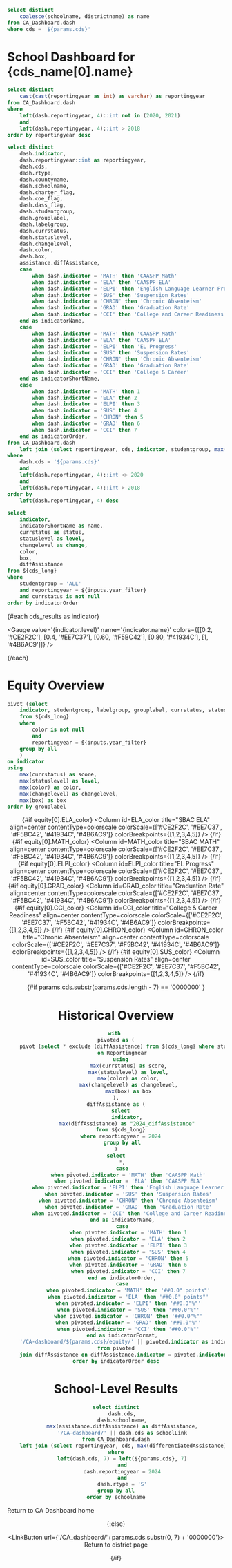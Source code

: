 ```sql cds_name
select distinct
    coalesce(schoolname, districtname) as name
from CA_Dashboard.dash
where cds = '${params.cds}'
```

# School Dashboard for {cds_name[0].name}

```sql cds_years
select distinct
    cast(cast(reportingyear as int) as varchar) as reportingyear
from CA_Dashboard.dash
where
    left(dash.reportingyear, 4)::int not in (2020, 2021)
    and
    left(dash.reportingyear, 4)::int > 2018
order by reportingyear desc
```

<ButtonGroup data={cds_years} name=year_filter value=reportingyear defaultValue="2024"/>

```sql cds_long
select distinct
    dash.indicator,
    dash.reportingyear::int as reportingyear,
    dash.cds,
    dash.rtype,
    dash.countyname,
    dash.schoolname,
    dash.charter_flag,
    dash.coe_flag,
    dash.dass_flag,
    dash.studentgroup,
    dash.grouplabel,
    dash.labelgroup,
    dash.currstatus,
    dash.statuslevel,
    dash.changelevel,
    dash.color,
    dash.box,
    assistance.diffAssistance,
    case
        when dash.indicator = 'MATH' then 'CAASPP Math'
        when dash.indicator = 'ELA' then 'CAASPP ELA'
        when dash.indicator = 'ELPI' then 'English Language Learner Progress'
        when dash.indicator = 'SUS' then 'Suspension Rates'
        when dash.indicator = 'CHRON' then 'Chronic Absenteism'
        when dash.indicator = 'GRAD' then 'Graduation Rate'
        when dash.indicator = 'CCI' then 'College and Career Readiness'
    end as indicatorName,
    case
        when dash.indicator = 'MATH' then 'CAASPP Math'
        when dash.indicator = 'ELA' then 'CAASPP ELA'
        when dash.indicator = 'ELPI' then 'EL Progress'
        when dash.indicator = 'SUS' then 'Suspension Rates'
        when dash.indicator = 'CHRON' then 'Chronic Absenteism'
        when dash.indicator = 'GRAD' then 'Graduation Rate'
        when dash.indicator = 'CCI' then 'College & Career'
    end as indicatorShortName,
    case
        when dash.indicator = 'MATH' then 1
        when dash.indicator = 'ELA' then 2
        when dash.indicator = 'ELPI' then 3
        when dash.indicator = 'SUS' then 4
        when dash.indicator = 'CHRON' then 5
        when dash.indicator = 'GRAD' then 6
        when dash.indicator = 'CCI' then 7
    end as indicatorOrder,
from CA_Dashboard.dash
    left join (select reportingyear, cds, indicator, studentgroup, max(differentiatedAssistance) as diffAssistance from CA_Dashboard.assistance group by all) as assistance on dash.cds = assistance.cds and dash.reportingyear = assistance.reportingyear and dash.indicator = assistance.indicator and dash.studentgroup = assistance.studentgroup
where 
    dash.cds = '${params.cds}'
    and
    left(dash.reportingyear, 4)::int <> 2020
    and
    left(dash.reportingyear, 4)::int > 2018
order by
    left(dash.reportingyear, 4) desc
```

```sql cds_results
select
    indicator,
    indicatorShortName as name,
    currstatus as status,
    statuslevel as level,
    changelevel as change,
    color,
    box,
    diffAssistance
from ${cds_long} 
where 
    studentgroup = 'ALL' 
    and reportingyear = ${inputs.year_filter}
    and currstatus is not null
order by indicatorOrder
```

<Grid cols=6>

{#each cds_results as indicator}

<Gauge 
    value='{indicator.level}'
    name='{indicator.name}'
    colors={[[0.2, '#CE2F2C'], [0.4, '#EE7C37'], [0.60, '#F5BC42'], [0.80, '#41934C'], [1, '#4B6AC9']]}
/>

{/each}

</Grid>

# Equity Overview

```sql equity
pivot (select 
    indicator, studentgroup, labelgroup, grouplabel, currstatus, statuslevel, color, changelevel, box, max(diffAssistance) as diffAssistance 
    from ${cds_long} 
    where 
        color is not null 
        and 
        reportingyear = ${inputs.year_filter}
    group by all
    )
on indicator
using
    max(currstatus) as score,
    max(statuslevel) as level,
    max(color) as color,
    max(changelevel) as changelevel,
    max(box) as box
order by grouplabel
```

<DataTable data={equity} link=indicatorLink wrapTitles=true rows=all groupBy=labelgroup subtotals=false>
    <Column id=grouplabel title="Student Subgroup"/>
    <Column id=diffAssistance title="Differentiated Assistance" align=center fmtColumn=indicatorFormat/>

{#if equity[0].ELA_color}
    <Column id=ELA_color title="SBAC ELA" align=center contentType=colorscale colorScale={['#CE2F2C', '#EE7C37', '#F5BC42', '#41934C', '#4B6AC9']} colorBreakpoints={[1,2,3,4,5]} />
{/if}
{#if equity[0].MATH_color}
    <Column id=MATH_color title="SBAC MATH" align=center contentType=colorscale colorScale={['#CE2F2C', '#EE7C37', '#F5BC42', '#41934C', '#4B6AC9']} colorBreakpoints={[1,2,3,4,5]} />
{/if}
{#if equity[0].ELPI_color}
    <Column id=ELPI_color title="EL Progress" align=center contentType=colorscale colorScale={['#CE2F2C', '#EE7C37', '#F5BC42', '#41934C', '#4B6AC9']} colorBreakpoints={[1,2,3,4,5]} />
{/if}
{#if equity[0].GRAD_color}
    <Column id=GRAD_color title="Graduation Rate" align=center contentType=colorscale colorScale={['#CE2F2C', '#EE7C37', '#F5BC42', '#41934C', '#4B6AC9']} colorBreakpoints={[1,2,3,4,5]} />
{/if}
{#if equity[0].CCI_color}
    <Column id=CCI_color title="College & Career Readiness" align=center contentType=colorscale colorScale={['#CE2F2C', '#EE7C37', '#F5BC42', '#41934C', '#4B6AC9']} colorBreakpoints={[1,2,3,4,5]} />
{/if}
{#if equity[0].CHRON_color}
    <Column id=CHRON_color title="Chronic Absenteism" align=center contentType=colorscale colorScale={['#CE2F2C', '#EE7C37', '#F5BC42', '#41934C', '#4B6AC9']} colorBreakpoints={[1,2,3,4,5]} />
{/if}
{#if equity[0].SUS_color}
    <Column id=SUS_color title="Suspension Rates" align=center contentType=colorscale colorScale={['#CE2F2C', '#EE7C37', '#F5BC42', '#41934C', '#4B6AC9']} colorBreakpoints={[1,2,3,4,5]} />
{/if}
</DataTable>

{#if params.cds.substr(params.cds.length - 7) == '0000000' }

# Historical Overview

```sql cds_year
with 
pivoted as (
    pivot (select * exclude (diffAssistance) from ${cds_long} where studentgroup = 'ALL')
    on ReportingYear
    using 
        max(currstatus) as score,
        max(statuslevel) as level,
        max(color) as color,
        max(changelevel) as changelevel,
        max(box) as box
),
diffAssistance as (
    select 
        indicator, 
        max(diffAssistance) as "2024_diffAssistance" 
    from ${cds_long} 
    where reportingyear = 2024 
    group by all
)
select
    *,
    case
        when pivoted.indicator = 'MATH' then 'CAASPP Math'
        when pivoted.indicator = 'ELA' then 'CAASPP ELA'
        when pivoted.indicator = 'ELPI' then 'English Language Learner Progress'
        when pivoted.indicator = 'SUS' then 'Suspension Rates'
        when pivoted.indicator = 'CHRON' then 'Chronic Absenteism'
        when pivoted.indicator = 'GRAD' then 'Graduation Rate'
        when pivoted.indicator = 'CCI' then 'College and Career Readiness'
    end as indicatorName,
    case
        when pivoted.indicator = 'MATH' then 1
        when pivoted.indicator = 'ELA' then 2
        when pivoted.indicator = 'ELPI' then 3
        when pivoted.indicator = 'SUS' then 4
        when pivoted.indicator = 'CHRON' then 5
        when pivoted.indicator = 'GRAD' then 6
        when pivoted.indicator = 'CCI' then 7
    end as indicatorOrder,
    case
        when pivoted.indicator = 'MATH' then '##0.0" points"'
        when pivoted.indicator = 'ELA' then '##0.0" points"'
        when pivoted.indicator = 'ELPI' then '##0.0"%"'
        when pivoted.indicator = 'SUS' then '##0.0"%"'
        when pivoted.indicator = 'CHRON' then '##0.0"%"'
        when pivoted.indicator = 'GRAD' then '##0.0"%"'
        when pivoted.indicator = 'CCI' then '##0.0"%"'
    end as indicatorFormat,
    '/CA-dashboard/${params.cds}/equity/' || pivoted.indicator as indicatorLink 
from pivoted
    join diffAssistance on diffAssistance.indicator = pivoted.indicator
order by indicatorOrder desc
```

<DataTable data={cds_year} sort=indicatorOrder link=indicatorLink wrapTitles=true>
    <Column id=indicatorName title="Indicator" wrapTitles=true/>
    <Column id=2024_diffAssistance title="Differentiated Assistance" colGroup=2024 align=center fmtColumn=indicatorFormat/>
    <Column id=2024_color title=Level colGroup=2024 align=center contentType=colorscale colorScale={['#CE2F2C', '#EE7C37', '#F5BC42', '#41934C', '#4B6AC9']} colorBreakpoints={[1,2,3,4,5]} />
    <Column id=2024_score title=Score colGroup=2024 align=center fmtColumn=indicatorFormat/>
    <Column id=2023_color title=Level colGroup=2023 align=center contentType=colorscale colorScale={['#CE2F2C', '#EE7C37', '#F5BC42', '#41934C', '#4B6AC9']} colorBreakpoints={[1,2,3,4,5]} />
    <Column id=2023_score title=Score colGroup=2023 align=center fmtColumn=indicatorFormat/>
    <Column id=2022_color title=Level colGroup=2022 align=center contentType=colorscale colorScale={['#CE2F2C', '#EE7C37', '#F5BC42', '#41934C', '#4B6AC9']} colorBreakpoints={[1,2,3,4,5]} />
    <Column id=2022_score title=Score colGroup=2022 align=center fmtColumn=indicatorFormat/>
    <Column id=2019_color title=Level colGroup=2019 align=center contentType=colorscale colorScale={['#CE2F2C', '#EE7C37', '#F5BC42', '#41934C', '#4B6AC9']} colorBreakpoints={[1,2,3,4,5]} />
    <Column id=2019_score title=Score colGroup=2019 align=center fmtColumn=indicatorFormat/>
</DataTable>

# School-Level Results

```sql schools
select distinct
    dash.cds,
    dash.schoolname,
    max(assistance.diffAssistance) as diffAssistance,
    '/CA-dashboard/' || dash.cds as schoolLink
from CA_Dashboard.dash
    left join (select reportingyear, cds, max(differentiatedAssistance) as diffAssistance from CA_Dashboard.assistance group by all) as assistance on dash.cds = assistance.cds and dash.reportingyear = assistance.reportingyear
where
    left(dash.cds, 7) = left(${params.cds}, 7)
    and
    dash.reportingyear = 2024
    and
    dash.rtype = 'S'
group by all
order by schoolname
```

<DataTable data={schools} search=true rows=all link=schoolLink>
    <Column id=schoolname title="School Name"/>
    <Column id=diffAssistance title="Differentiated Assistance"/>
    <Column id=schoolLink title="Equity Dashboard" contentType=link linkLabel="Details →" align=center/>
</DataTable>

<LinkButton url='/CA-dashboard/'>
    Return to CA Dashboard home
</LinkButton>

{:else}

<LinkButton url={'/CA_dashboard/'+params.cds.substr(0, 7) + '0000000'}>
    Return to district page
</LinkButton>

{/if}
